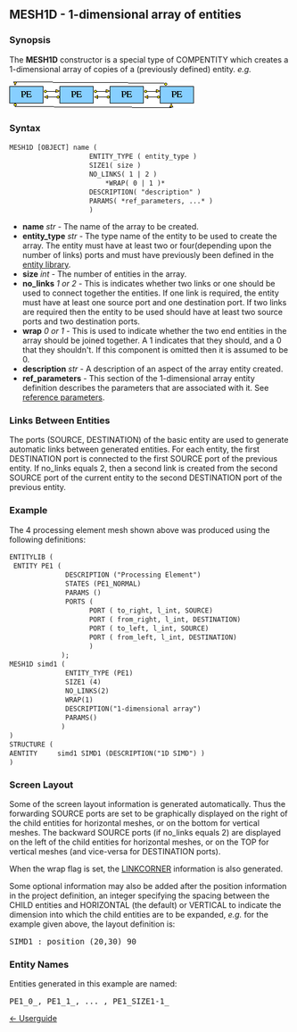 ## MESH1D - 1-dimensional array of entities

### Synopsis

The **MESH1D** constructor is a special type of COMPENTITY which creates a 1-dimensional array of copies of a (previously defined) entity.
*e.g.*

![4-PE mesh](images/mesh1-o.gif)

### Syntax

```
MESH1D [OBJECT] name (
					ENTITY_TYPE ( entity_type )
					SIZE1( size )
					NO_LINKS( 1 | 2 )
						*WRAP( 0 | 1 )*
					DESCRIPTION( "description" )
					PARAMS( *ref_parameters, ...* )
					)
```

- **name** *str* - The name of the array to be created.
- **entity_type** *str* - The type name of the entity to be used to create the array.  The entity must have at least two or four(depending upon the number of links) ports and must have previously been defined in the [entity library](<entitylib.html>).
- **size** *int* - The number of entities in the array.
- **no_links** *1 or 2* - This is indicates whether two links or one should be used to connect together the entities. If one link is required, the entity must have at least one source port and one destination port. If two links are required then the entity to be used should have at least two source ports and two destination ports.
- **wrap** *0 or 1* - This is used to indicate whether the two end entities in the array should be joined together. A 1 indicates that they should, and a 0 that they shouldn't. If this component is omitted then it is assumed to be 0.
- **description** *str* - A description of an aspect of the array entity created.
- **ref_parameters** - This section of the 1-dimensional array entity definition describes the parameters that are associated with it.  See [reference parameters](<parameters.md>).

### Links Between Entities

The ports (SOURCE, DESTINATION) of the basic entity are used to generate automatic links between generated entities.  For each entity, the first DESTINATION port is connected to the first SOURCE port of the previous entity. If no_links equals 2, then a second link is created from the second SOURCE port of the current entity to the second DESTINATION port of the previous entity.

### Example

The 4 processing element mesh shown above was produced using the following
definitions:<p>

```
ENTITYLIB (
 ENTITY PE1 (
			  DESCRIPTION ("Processing Element")
			  STATES (PE1_NORMAL)
			  PARAMS ()
			  PORTS (
			 		PORT ( to_right, l_int, SOURCE)
					PORT ( from_right, l_int, DESTINATION)
					PORT ( to_left, l_int, SOURCE)
					PORT ( from_left, l_int, DESTINATION)
					)
			 );
MESH1D simd1 (
			  ENTITY_TYPE (PE1)
			  SIZE1 (4)
			  NO_LINKS(2)
			  WRAP(1)
			  DESCRIPTION("1-dimensional array")
			  PARAMS()
			 )
)
STRUCTURE (
AENTITY		simd1 SIMD1 (DESCRIPTION("1D SIMD") )
)
```

### Screen Layout

Some of the screen layout information is generated automatically. Thus the forwarding SOURCE ports are set to be graphically displayed on the right of the child entities for horizontal meshes, or on the bottom for vertical meshes.  The backward SOURCE ports (if no_links equals 2) are displayed on the left of the child entities for horizontal meshes, or on the TOP for vertical meshes (and vice-versa for DESTINATION ports).

When the wrap flag is set, the [LINKCORNER](<corners.md>) information is also generated.

Some optional information may also be added after the position information in the project definition, an integer specifying the spacing between the CHILD entities and HORIZONTAL (the default) or VERTICAL to indicate the dimension into which the child entities are to be expanded, *e.g.* for the example given above, the layout definition is:

<tt>SIMD1 : position (20,30) 90</tt>

### Entity Names

Entities generated in this example are named:

<tt>PE1\_0\_, PE1_1\_, ... , PE1\_SIZE1-1\_</tt>

[<- Userguide](Userguide.md)
